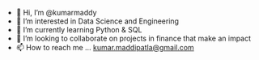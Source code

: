 - 👋 Hi, I’m @kumarmaddy
- 👀 I’m interested in Data Science and Engineering
- 🌱 I’m currently learning Python & SQL
- 💞️ I’m looking to collaborate on projects in finance that make an impact
- 📫 How to reach me ... kumar.maddipatla@gmail.com

<!---
kumarmaddy/kumarmaddy is a ✨ special ✨ repository because its `README.md` (this file) appears on your GitHub profile.
You can click the Preview link to take a look at your changes.
--->

